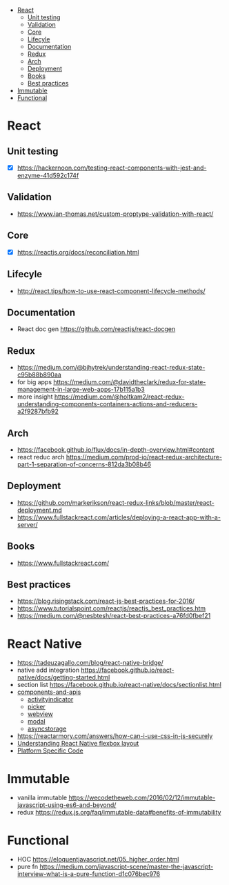- [React](#react)
  - [Unit testing](#unit-testing)
  - [Validation](#validation)
  - [Core](#core)
  - [Lifecyle](#lifecyle)
  - [Documentation](#documentation)
  - [Redux](#redux)
  - [Arch](#arch)
  - [Deployment](#deployment)
  - [Books](#books)
  - [Best practices](#best-practices)
- [Immutable](#immutable)
- [Functional](#functional)

# React

## Unit testing 
- [x] https://hackernoon.com/testing-react-components-with-jest-and-enzyme-41d592c174f

## Validation
- https://www.ian-thomas.net/custom-proptype-validation-with-react/

## Core 
- [X] https://reactjs.org/docs/reconciliation.html

## Lifecyle
- http://react.tips/how-to-use-react-component-lifecycle-methods/

## Documentation
- React doc gen https://github.com/reactjs/react-docgen

## Redux
- https://medium.com/@bjhytrek/understanding-react-redux-state-c95b88b890aa
- for big apps https://medium.com/@davidtheclark/redux-for-state-management-in-large-web-apps-17b115a1b3
- more insight https://medium.com/@holtkam2/react-redux-understanding-components-containers-actions-and-reducers-a2f9287bfb92

## Arch 
- https://facebook.github.io/flux/docs/in-depth-overview.html#content
- react reduc arch https://medium.com/prod-io/react-redux-architecture-part-1-separation-of-concerns-812da3b08b46

## Deployment 
- https://github.com/markerikson/react-redux-links/blob/master/react-deployment.md
- https://www.fullstackreact.com/articles/deploying-a-react-app-with-a-server/

## Books
- https://www.fullstackreact.com/

## Best practices
- https://blog.risingstack.com/react-js-best-practices-for-2016/
- https://www.tutorialspoint.com/reactjs/reactjs_best_practices.htm
- https://medium.com/@nesbtesh/react-best-practices-a76fd0fbef21

# React Native
- https://tadeuzagallo.com/blog/react-native-bridge/
- native add integration https://facebook.github.io/react-native/docs/getting-started.html
- section list https://facebook.github.io/react-native/docs/sectionlist.html
- [components-and-apis](https://facebook.github.io/react-native/docs/components-and-apis.html#components-and-apis)
  - [activityindicator](https://facebook.github.io/react-native/docs/activityindicator.html)
  - [picker](https://facebook.github.io/react-native/docs/picker.html)
  - [webview](https://facebook.github.io/react-native/docs/webview.html)
  - [modal](https://facebook.github.io/react-native/docs/modal.html)
  - [asyncstorage](https://facebook.github.io/react-native/docs/asyncstorage.html)
- https://reactarmory.com/answers/how-can-i-use-css-in-js-securely
- [Understanding React Native flexbox layout](https://medium.com/the-react-native-log/understanding-react-native-flexbox-layout-7a528200afd4)
- [Platform Specific Code](https://facebook.github.io/react-native/docs/platform-specific-code.html)

# Immutable

- vanilla immutable https://wecodetheweb.com/2016/02/12/immutable-javascript-using-es6-and-beyond/
- redux https://redux.js.org/faq/immutable-data#benefits-of-immutability

# Functional

- HOC https://eloquentjavascript.net/05_higher_order.html
- pure fn https://medium.com/javascript-scene/master-the-javascript-interview-what-is-a-pure-function-d1c076bec976


